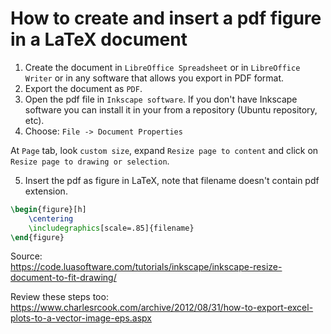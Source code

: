 # How to create and insert a pdf figure in a LaTeX document


1. Create the document in ```LibreOffice Spreadsheet``` or in ```LibreOffice Writer``` or in any software that allows you export in PDF format.
2. Export the document as ```PDF```.
3. Open the pdf file in ```Inkscape software```. If you don't have Inkscape software you can install it in your from a repository (Ubuntu repository, etc).
4. Choose: ```File -> Document Properties```

At ```Page``` tab, look ```custom size```, expand ```Resize page to content``` and click on ```Resize page to drawing or selection```.

5. Insert the pdf as figure in LaTeX, note that filename doesn't contain pdf extension.
```latex
\begin{figure}[h]
	\centering
	\includegraphics[scale=.85]{filename}
\end{figure}
```

Source:\
<https://code.luasoftware.com/tutorials/inkscape/inkscape-resize-document-to-fit-drawing/>

Review these steps too:
<https://www.charlesrcook.com/archive/2012/08/31/how-to-export-excel-plots-to-a-vector-image-eps.aspx>
